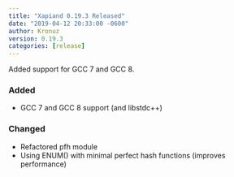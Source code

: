 ```yaml
---
title: "Xapiand 0.19.3 Released"
date: "2019-04-12 20:33:00 -0600"
author: Kronuz
version: 0.19.3
categories: [release]
---
```


Added support for GCC 7 and GCC 8.


### Added
- GCC 7 and GCC 8 support (and libstdc++)

### Changed
- Refactored pfh module
- Using ENUM() with minimal perfect hash functions (improves performance)

